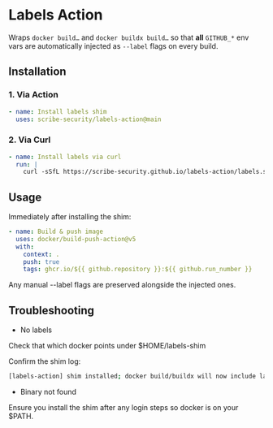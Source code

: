 # Labels Action

Wraps `docker build…` and `docker buildx build…` so that **all** `GITHUB_*` env vars
are automatically injected as `--label` flags on every build.

## Installation

### 1. Via Action

```yaml
- name: Install labels shim
  uses: scribe-security/labels-action@main
```

### 2. Via Curl
```yaml
- name: Install labels via curl
  run: |
    curl -sSfL https://scribe-security.github.io/labels-action/labels.sh | bash
```

## Usage

Immediately after installing the shim:

```yaml
- name: Build & push image
  uses: docker/build-push-action@v5
  with:
    context: .
    push: true
    tags: ghcr.io/${{ github.repository }}:${{ github.run_number }}
```
Any manual --label flags are preserved alongside the injected ones.

## Troubleshooting

- No labels

Check that which docker points under $HOME/labels-shim

Confirm the shim log:

```bash
[labels-action] shim installed; docker build/buildx will now include labels
```
- Binary not found
  
Ensure you install the shim after any login steps so docker is on your $PATH.

